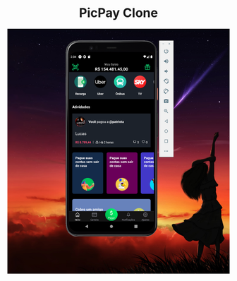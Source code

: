<h1 align="center">
  PicPay Clone
</h1>

<p align="center">
  <img src="./preview.png" alt="preview.png"/>
</p>

